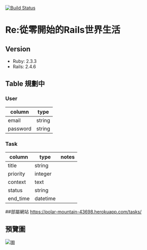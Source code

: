 [![Build Status](https://travis-ci.org/kiras0518/rails_crud.svg?branch=step8)](https://travis-ci.org/kiras0518/rails_crud)

# Re:從零開始的Rails世界生活

## Version
- Ruby: 2.3.3
- Rails: 2.4.6

## Table 規劃中
### User
| column | type |
|---|---|
|email|string|
|password|string|

### Task
| column | type | notes |
|---|---|---|
|title|string| |
|priority|integer| |
|context|text| |
|status|string| |
|end_time|datetime| |	

##部屬網站
https://polar-mountain-43698.herokuapp.com/tasks/

## 預覽圖
![圖](https://i.imgur.com/4drxOZ9.png)

